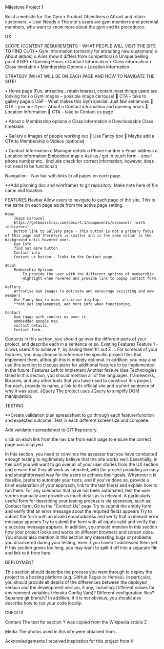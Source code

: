Milestone Project 1

Build a website for The Gym
•	Product Objectives
    o	Attract and retain customers.
•	User Needs
    o	The site's users are gym members and potential members, who want to know more about the gym and its procedures.

UX


SCOPE (CONTENT REQUIREMENTS - WHAT PEOPLE WILL VISIT THE SITE TO FIND OUT)
•	Gym Information (primarily for attracting new customers)
    o	About (ethos)
    o	Aims (how it differs from competitors)
    o	Unique Selling point (USP)
•	Opening Hours
•	Contact Information
•	Class information
•	Class timetable
•	Membership Options
•	Location information 

STRATEGY (WHAT WILL BE ON EACH PAGE AND HOW TO NAVIGATE THE SITE)

•	Home page (Fun, attractive., retain interest, contain most things users are looking for.)
    o	Gym images – possible image carrousel
        	CTA – take to gallery page
    o	USP - What makes this Gym special. Just few sentences
        	CTA – join our Gym - About
    o	Contact information and opening hours
        	Location Information 
        	CTA – take to Contact us page

•	About
    o	Membership options 
    o	Class information
    o	Downloadable Class timetable

•	Gallery
    o	Images of people working out
        	Use Fancy box
        	Maybe add a CTA to Membership
    o	Videos (optional)

•	Contact Information
    o	Manager details
    o	Phone number
    o	Email address
    o	Location information Embedded map
    o	Ask us / get in touch form – email phone number etc.. (include check for correct information, however, does not need to be functional)  


Navigation – Nav bar with links to all pages on each page.

**Add planning doc and wireframes to git repository. Make note here of file name and location.

FEATURES
    Navbar
        Allow users to navigate to each page of the site. This is the same on each page aside from the active page setting.  

    Home
        Image carousel
        https://getbootstrap.com/docs/4.3/components/carousel/ (with indicators)
        button link to Gallery page - This button is not a primary focus of this page and therefore is smaller and is the same colour as the background until hovered over.  
        Gym Info
        find out more button
        Contact info
        Contact us button - links to the Contact page.
    
    About
        Membership Options
            To provide the user with the different options of membership
            Highlight when hovered and provide link to popup contact form.

    Gallery
        Attrative Gym images to motivate and encourage exisiting and new members
        Use Fancy box to make attactive display. 
        **not yet implemented, add more info when functioning. 

    Contact
        Gym image with contact us over it.
        emmbedded google map.
        contact details.
        Contact form.


Contents
In this section, you should go over the different parts of your project, and describe each in a sentence or so.
Existing Features
Feature 1 - allows users X to achieve Y, by having them fill out Z
...
For some/all of your features, you may choose to reference the specific project files that implement them, although this is entirely optional.
In addition, you may also use this section to discuss plans for additional features to be implemented in the future:
Features Left to Implement
Another feature idea
Technologies Used
In this section, you should mention all of the languages, frameworks, libraries, and any other tools that you have used to construct this project. For each, provide its name, a link to its official site and a short sentence of why it was used.
JQuery 
The project uses JQuery to simplify DOM manipulation.

TESTING

**Create validation plan spreadsheet to go through each feature/function and expected outcome. Test in each different screensize and complete. 

Add validation spreadsheet to GIT Repository.

click on each link from the nav bar from each page to ensure the correct page was displyed.


In this section, you need to convince the assessor that you have conducted enough testing to legitimately believe that the site works well. Essentially, in this part you will want to go over all of your user stories from the UX section and ensure that they all work as intended, with the project providing an easy and straightforward way for the users to achieve their goals.
Whenever it is feasible, prefer to automate your tests, and if you've done so, provide a brief explanation of your approach, link to the test file(s) and explain how to run them.
For any scenarios that have not been automated, test the user stories manually and provide as much detail as is relevant. A particularly useful form for describing your testing process is via scenarios, such as:
Contact form: 
Go to the "Contact Us" page
Try to submit the empty form and verify that an error message about the required fields appears
Try to submit the form with an invalid email address and verify that a relevant error message appears
Try to submit the form with all inputs valid and verify that a success message appears.
In addition, you should mention in this section how your project looks and works on different browsers and screen sizes.
You should also mention in this section any interesting bugs or problems you discovered during your testing, even if you haven't addressed them yet.
If this section grows too long, you may want to split it off into a separate file and link to it from here.

DEPLOYMENT

This section should describe the process you went through to deploy the project to a hosting platform (e.g. GitHub Pages or Heroku).
In particular, you should provide all details of the differences between the deployed version and the development version, if any, including:
Different values for environment variables (Heroku Config Vars)?
Different configuration files?
Separate git branch?
In addition, if it is not obvious, you should also describe how to run your code locally.

CREDITS

Content
The text for section Y was copied from the Wikipedia article Z

Media
The photos used in this site were obtained from ...


Acknowledgements
I received inspiration for this project from X



